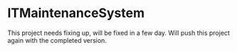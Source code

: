 # ITMaintenanceSystem
This project needs fixing up, will be fixed in a few day. Will push this project again with the completed version. 
